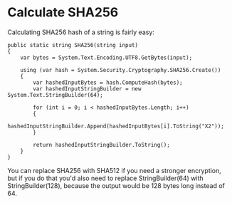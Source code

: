 # Calculate SHA256

Calculating SHA256 hash of a string is fairly easy:

    public static string SHA256(string input)
    {
        var bytes = System.Text.Encoding.UTF8.GetBytes(input);

        using (var hash = System.Security.Cryptography.SHA256.Create())
        {
            var hashedInputBytes = hash.ComputeHash(bytes);
            var hashedInputStringBuilder = new System.Text.StringBuilder(64);

            for (int i = 0; i < hashedInputBytes.Length; i++)
            {
                hashedInputStringBuilder.Append(hashedInputBytes[i].ToString("X2"));
            }

            return hashedInputStringBuilder.ToString();
        }
    }

You can replace SHA256 with SHA512 if you need a stronger encryption, but if you do that you'd also need to replace StringBuilder(64) with StringBuilder(128), because the output would be 128 bytes long instead of 64.